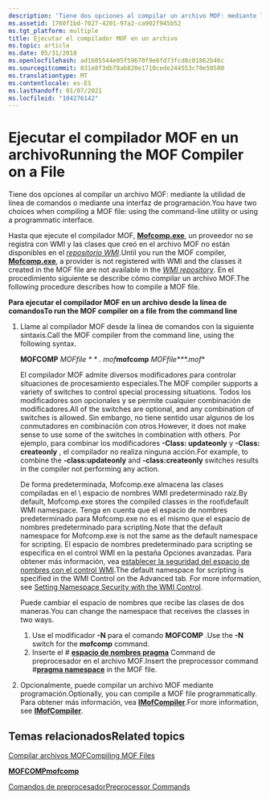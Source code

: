 ```yaml
---
description: 'Tiene dos opciones al compilar un archivo MOF: mediante la utilidad de línea de comandos o mediante una interfaz de programación.'
ms.assetid: 1760f1bd-7027-4201-97a2-ca902f945b52
ms.tgt_platform: multiple
title: Ejecutar el compilador MOF en un archivo
ms.topic: article
ms.date: 05/31/2018
ms.openlocfilehash: ad1605544e05f59670f9e6fd73fcd8c01862b46c
ms.sourcegitcommit: 831e8f3db78ab820e1710cede244553c70e50500
ms.translationtype: MT
ms.contentlocale: es-ES
ms.lasthandoff: 01/07/2021
ms.locfileid: "104276142"
---
```

# <a name="running-the-mof-compiler-on-a-file"></a><span data-ttu-id="fa257-103">Ejecutar el compilador MOF en un archivo</span><span class="sxs-lookup"><span data-stu-id="fa257-103">Running the MOF Compiler on a File</span></span>

<span data-ttu-id="fa257-104">Tiene dos opciones al compilar un archivo MOF: mediante la utilidad de línea de comandos o mediante una interfaz de programación.</span><span class="sxs-lookup"><span data-stu-id="fa257-104">You have two choices when compiling a MOF file: using the command-line utility or using a programmatic interface.</span></span>

<span data-ttu-id="fa257-105">Hasta que ejecute el compilador MOF, [**Mofcomp.exe**](mofcomp.md), un proveedor no se registra con WMI y las clases que creó en el archivo MOF no están disponibles en el [*repositorio WMI*](gloss-w.md).</span><span class="sxs-lookup"><span data-stu-id="fa257-105">Until you run the MOF compiler, [**Mofcomp.exe**](mofcomp.md), a provider is not registered with WMI and the classes it created in the MOF file are not available in the [*WMI repository*](gloss-w.md).</span></span> <span data-ttu-id="fa257-106">En el procedimiento siguiente se describe cómo compilar un archivo MOF.</span><span class="sxs-lookup"><span data-stu-id="fa257-106">The following procedure describes how to compile a MOF file.</span></span>

<span data-ttu-id="fa257-107">**Para ejecutar el compilador MOF en un archivo desde la línea de comandos**</span><span class="sxs-lookup"><span data-stu-id="fa257-107">**To run the MOF compiler on a file from the command line**</span></span>

1.  <span data-ttu-id="fa257-108">Llame al compilador MOF desde la línea de comandos con la siguiente sintaxis.</span><span class="sxs-lookup"><span data-stu-id="fa257-108">Call the MOF compiler from the command line, using the following syntax.</span></span>

    <span data-ttu-id="fa257-109">**MOFCOMP** *MOFfile \* \* *. mof**</span><span class="sxs-lookup"><span data-stu-id="fa257-109">**mofcomp** *MOFfile\*\*\*.mof*\*</span></span>

    <span data-ttu-id="fa257-110">El compilador MOF admite diversos modificadores para controlar situaciones de procesamiento especiales.</span><span class="sxs-lookup"><span data-stu-id="fa257-110">The MOF compiler supports a variety of switches to control special processing situations.</span></span> <span data-ttu-id="fa257-111">Todos los modificadores son opcionales y se permite cualquier combinación de modificadores.</span><span class="sxs-lookup"><span data-stu-id="fa257-111">All of the switches are optional, and any combination of switches is allowed.</span></span> <span data-ttu-id="fa257-112">Sin embargo, no tiene sentido usar algunos de los conmutadores en combinación con otros.</span><span class="sxs-lookup"><span data-stu-id="fa257-112">However, it does not make sense to use some of the switches in combination with others.</span></span> <span data-ttu-id="fa257-113">Por ejemplo, para combinar los modificadores **-Class: updateonly** y **-Class: createonly** , el compilador no realiza ninguna acción.</span><span class="sxs-lookup"><span data-stu-id="fa257-113">For example, to combine the **-class:updateonly** and **-class:createonly** switches results in the compiler not performing any action.</span></span>

    <span data-ttu-id="fa257-114">De forma predeterminada, Mofcomp.exe almacena las clases compiladas en el \\ espacio de nombres WMI predeterminado raíz.</span><span class="sxs-lookup"><span data-stu-id="fa257-114">By default, Mofcomp.exe stores the compiled classes in the root\\default WMI namespace.</span></span> <span data-ttu-id="fa257-115">Tenga en cuenta que el espacio de nombres predeterminado para Mofcomp.exe no es el mismo que el espacio de nombres predeterminado para scripting.</span><span class="sxs-lookup"><span data-stu-id="fa257-115">Note that the default namespace for Mofcomp.exe is not the same as the default namespace for scripting.</span></span> <span data-ttu-id="fa257-116">El espacio de nombres predeterminado para scripting se especifica en el control WMI en la pestaña Opciones avanzadas. Para obtener más información, vea [establecer la seguridad del espacio de nombres con el control WMI](setting-namespace-security-with-the-wmi-control.md).</span><span class="sxs-lookup"><span data-stu-id="fa257-116">The default namespace for scripting is specified in the WMI Control on the Advanced tab. For more information, see [Setting Namespace Security with the WMI Control](setting-namespace-security-with-the-wmi-control.md).</span></span>

    <span data-ttu-id="fa257-117">Puede cambiar el espacio de nombres que recibe las clases de dos maneras.</span><span class="sxs-lookup"><span data-stu-id="fa257-117">You can change the namespace that receives the classes in two ways.</span></span>

    1.  <span data-ttu-id="fa257-118">Use el modificador **-N** para el comando **MOFCOMP** .</span><span class="sxs-lookup"><span data-stu-id="fa257-118">Use the **-N** switch for the **mofcomp** command.</span></span>
    2.  <span data-ttu-id="fa257-119">Inserte el \# [**espacio de nombres pragma**](pragma-namespace.md) Command de preprocesador en el archivo MOF.</span><span class="sxs-lookup"><span data-stu-id="fa257-119">Insert the preprocessor command \#[**pragma namespace**](pragma-namespace.md) in the MOF file.</span></span>

2.  <span data-ttu-id="fa257-120">Opcionalmente, puede compilar un archivo MOF mediante programación.</span><span class="sxs-lookup"><span data-stu-id="fa257-120">Optionally, you can compile a MOF file programmatically.</span></span> <span data-ttu-id="fa257-121">Para obtener más información, vea [**IMofCompiler**](/windows/desktop/api/Wbemcli/nn-wbemcli-imofcompiler).</span><span class="sxs-lookup"><span data-stu-id="fa257-121">For more information, see [**IMofCompiler**](/windows/desktop/api/Wbemcli/nn-wbemcli-imofcompiler).</span></span>

## <a name="related-topics"></a><span data-ttu-id="fa257-122">Temas relacionados</span><span class="sxs-lookup"><span data-stu-id="fa257-122">Related topics</span></span>

<dl> <dt>

[<span data-ttu-id="fa257-123">Compilar archivos MOF</span><span class="sxs-lookup"><span data-stu-id="fa257-123">Compiling MOF Files</span></span>](compiling-mof-files.md)
</dt> <dt>

[<span data-ttu-id="fa257-124">**MOFCOMP**</span><span class="sxs-lookup"><span data-stu-id="fa257-124">**mofcomp**</span></span>](mofcomp.md)
</dt> <dt>

[<span data-ttu-id="fa257-125">Comandos de preprocesador</span><span class="sxs-lookup"><span data-stu-id="fa257-125">Preprocessor Commands</span></span>](preprocessor-commands.md)
</dt> </dl>

 

 



